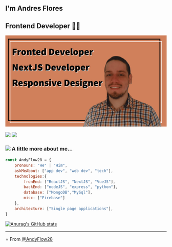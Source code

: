 ## I'm Andres Flores 
## Frontend Developer 👨‍💻

![Header.png](https://raw.githubusercontent.com/AndyFlow28/AndyFlow28/main/header.png)

[![](https://img.shields.io/badge/LinkedIn-Andres_J._Flores_G.-blue)](https://www.linkedin.com/in/andresjfloresg/)
[![](https://img.shields.io/badge/Gmail-joseguerreroaf@gmail.com-red)](mailto:joseguerreroaf@gmail.com)


### <img src="https://media.giphy.com/media/VgCDAzcKvsR6OM0uWg/giphy.gif" width="50"> A little more about me...  

```javascript
const AndyFlow28 = {
    pronouns: "He" | "Him",
    askMeAbout: ["app dev", "web dev", "tech"],
    technologies:{
        fronEnd: ["ReactJS", "NextJS", "VueJS"],
        backEnd: ["nodeJS", "express", "python"],
        database: ["MongoDB","MySql"],
        misc: ["Firebase"]
    },
    architecture: ["Single page applications"],
}
```
[![Anurag's GitHub stats](https://github-readme-stats.vercel.app/api?username=anuraghazra)](https://github.com/anuraghazra/github-readme-stats)

---
⭐️ From [@AndyFlow28](https://github.com/AndyFlow28)
